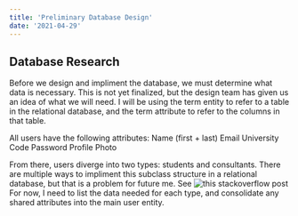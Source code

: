 ```yaml
---
title: 'Preliminary Database Design'
date: '2021-04-29'
---
```


## Database Research
Before we design and impliment the database, we must determine what data is necessary. This is not yet finalized, but the design team has given us an idea of what we will need. I will be using the term entity to refer to a table in the relational database, and the term attribute to refer to the columns in that table.

All users have the following attributes:
    Name (first + last)
    Email
    University Code
    Password
    Profile Photo

From there, users diverge into two types: students and consultants. There are multiple ways to impliment this subclass structure in a relational database, but that is a problem for future me. See ![this stackoverflow post](https://stackoverflow.com/questions/13749525/relational-database-design-multiple-user-types) For now, I need to list the data needed for each type, and consolidate any shared attributes into the main user entity.